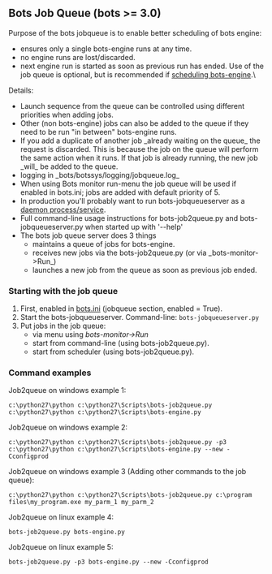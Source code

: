## Bots Job Queue (bots \>= 3.0)

Purpose of the bots jobqueue is to enable better scheduling of bots engine: 

-	ensures only a single bots-engine runs at any time. 
-	no engine runs are lost/discarded.
-	next engine run is started as soon as previous run has ended. Use of the
	job queue is optional, but is recommended if [scheduling bots-engine](DeploymentEngine.md).\

Details: 

- 	Launch sequence from the queue can be controlled using
	different priorities when adding jobs. 
-	Other (non bots-engine) jobs can also be added to the queue if they need 
	to be run "in between" 	bots-engine runs. 
-	If you add a duplicate of another job \_already
	waiting on the queue\_ the request is discarded. This is because the job
	on the queue will perform the same action when it runs. If that job is
	already running, the new job \_will\_ be added to the queue. 
-	logging in \_bots/botssys/logging/jobqueue.log\_ 
-	When using Bots monitor run-menu the job queue will be used if enabled in 
	bots.ini; jobs are added with default priority of 5. 
-	In production you'll probably want  to run bots-jobqueueserver as a 
	[daemon process/service](DaemonProcesses.md). 
-	Full command-line usage instructions for bots-job2queue.py and 
	bots-jobqueueserver.py when started up with '--help' 
-	The bots job queue server does 3 things 
	-	maintains a queue of jobs for bots-engine. 
    - 	receives new jobs via the bots-job2queue.py 
    	(or via \_bots-monitor-\>Run\_) 
    -	launches a new job from the queue as soon as previous job ended.

### Starting with the job queue

1.  First, enabled in [bots.ini](StartConfigurationFiles.md) (jobqueue
    section, enabled = True).
2.  Start the bots-jobqueueserver. Command-line:
    ` bots-jobqueueserver.py `
3.  Put jobs in the job queue:
    -   via menu using *bots-monitor-\>Run*
    -   start from command-line (using bots-job2queue.py).
    -   start from scheduler (using bots-job2queue.py).


### Command examples

Job2queue on windows example 1:

    c:\python27\python c:\python27\Scripts\bots-job2queue.py c:\python27\python c:\python27\Scripts\bots-engine.py

Job2queue on windows example 2:

    c:\python27\python c:\python27\Scripts\bots-job2queue.py -p3 c:\python27\python c:\python27\Scripts\bots-engine.py --new -Cconfigprod

Job2queue on windows example 3 (Adding other commands to the job queue):

    c:\python27\python c:\python27\Scripts\bots-job2queue.py c:\program files\my_program.exe my_parm_1 my_parm_2

Job2queue on linux example 4:

    bots-job2queue.py bots-engine.py

Job2queue on linux example 5:

    bots-job2queue.py -p3 bots-engine.py --new -Cconfigprod

